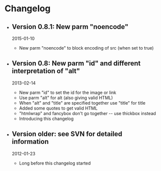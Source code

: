 # Changelog

*   ## Version 0.8.1: New parm "noencode"
    2015-01-10

    *   New parm "noencode" to block encoding of src (when set to true)  

*   ## Version 0.8: New parm "id" and different interpretation of "alt"
    2013-02-14

    *   New parm "id" to set the id for the image or link
    *   Use parm "alt" for alt (also giving valid HTML)
    *   When "alt" and "title" are specified together use "title" for title
    *   Added some quotes to get valid HTML
    *   "htmlwrap" and fancybox don't go together -- use thickbox instead
    *   Introducing this changelog
    
*   ## Version older: see SVN for detailed information
    2012-01-23

    *   Long before this changelog started